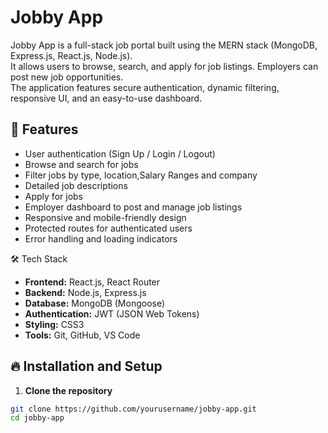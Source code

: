 
# Jobby App

Jobby App is a full-stack job portal built using the MERN stack (MongoDB, Express.js, React.js, Node.js).  
It allows users to browse, search, and apply for job listings. Employers can post new job opportunities.  
The application features secure authentication, dynamic filtering, responsive UI, and an easy-to-use dashboard.

## 🚀 Features

- User authentication (Sign Up / Login / Logout)
- Browse and search for jobs
- Filter jobs by type, location,Salary Ranges and company
- Detailed job descriptions
- Apply for jobs
- Employer dashboard to post and manage job listings
- Responsive and mobile-friendly design
- Protected routes for authenticated users
- Error handling and loading indicators

🛠 Tech Stack

- **Frontend:** React.js, React Router
- **Backend:** Node.js, Express.js
- **Database:** MongoDB (Mongoose)
- **Authentication:** JWT (JSON Web Tokens)
- **Styling:** CSS3 
- **Tools:** Git, GitHub, VS Code

## 🔥 Installation and Setup

1. **Clone the repository**

```bash
git clone https://github.com/yourusername/jobby-app.git
cd jobby-app

